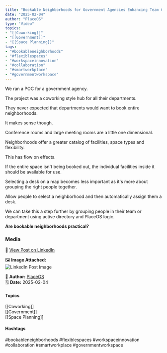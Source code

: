 ```yaml
---
title: "Bookable Neighborhoods for Government Agencies Enhancing Team Collaboration and Space Flexibility"  
date: "2025-02-04"  
author: "PlaceOS"  
type: "Video"  
topics:  
- "[[Coworking]]"  
- "[[Government]]"  
- "[[Space Planning]]"   
tags:  
- "#bookableneighborhoods"  
- "#flexiblespaces"  
- "#workspaceinnovation"  
- "#collaboration"  
- "#smartworkplace"  
- "#governmentworkspace"  
---
```

We ran a POC for a government agency.

The project was a coworking style hub for all their departments.

They never expected that departments would want to book entire neighborhoods.

It makes sense though.

Conference rooms and large meeting rooms are a little one dimensional.

Neighborhoods offer a greater catalog of facilities, space types and flexibility.

This has flow on effects.

If the entire space isn't being booked out, the individual facilities inside it should be available for use.

Selecting a desk on a map becomes less important as it's more about grouping the right people together.

Allow people to select a neighborhood and then automatically assign them a desk.

We can take this a step further by grouping people in their team or department using active directory and PlaceOS logic.

**Are bookable neighborhoods practical?**

### Media

🔗 [View Post on LinkedIn](https://www.linkedin.com/feed/update/urn:li:activity:7292359318765506560)  
  
🖼 **Image Attached:**  
![LinkedIn Post Image](https://media.licdn.com/dms/image/v2/D5605AQEHhBzylX_Qdg/videocover-high/B56ZTOpQQ7GsBw-/0/1738633857732?e=1742263200&v=beta&t=ghAuGy63B00tVL6-tKdFg2eyGGg9bUMZSFczYa_3VPs)  
  
👤 **Author:** [PlaceOS](https://www.linkedin.com/in/jonathanmcfarlane/)  
🗓️ **Date:** 2025-02-04

#### Topics

[[Coworking]]  
[[Government]]  
[[Space Planning]]  

#### Hashtags

#bookableneighborhoods #flexiblespaces #workspaceinnovation #collaboration #smartworkplace #governmentworkspace